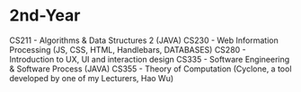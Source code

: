 # 2nd-Year
CS211 - Algorithms & Data Structures 2 (JAVA)
CS230 - Web Information Processing (JS, CSS, HTML, Handlebars, DATABASES)
CS280 - Introduction to UX, UI and interaction design
CS335 - Software Engineering & Software Process (JAVA)
CS355 - Theory of Computation (Cyclone, a tool developed by one of my Lecturers, Hao Wu)
